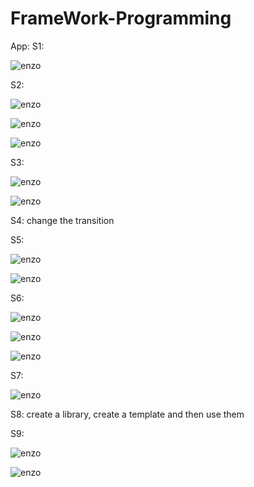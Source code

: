 # FrameWork-Programming

App:
S1:

![enzo](screen/s-01-01.png)

S2:

![enzo](screen/s-02-01.png)

![enzo](screen/s-02-02.png)

![enzo](screen/s-02-03.png)

S3:

![enzo](screen/s-03-01.png)

![enzo](screen/s-03-02.png)

S4: change the transition

S5:

![enzo](screen/s-05-02.png)

![enzo](screen/s-05-03.png)

S6:

![enzo](screen/s-06-01.png)

![enzo](screen/s-06-02.png)

![enzo](screen/s-06-04.png)

S7:

![enzo](screen/s-07-01.png)

S8: create a library, create a template and then use them

S9:

![enzo](screen/s-09-01.png)

![enzo](screen/s-09-02.png)
